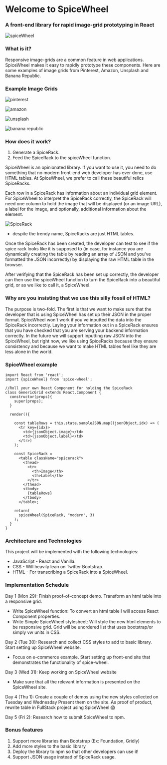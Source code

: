 # Welcome to SpiceWheel
### A front-end library for rapid image-grid prototyping in React
![spiceWheel](https://res.cloudinary.com/heab4q3lg/image/upload/h_600/v1496022931/spicewheel.jpg)

### What is it?

Responsive image-grids are a common feature in web applications. SpiceWheel makes it easy to rapidly prototype these components. Here are some examples of image grids from Pinterest, Amazon, Unsplash and Banana Republic.

### Example Image Grids


![pinterest](https://res.cloudinary.com/heab4q3lg/image/upload/h_400/v1496024168/pinterest.png)


![amazon](https://res.cloudinary.com/heab4q3lg/image/upload/h_400/v1496024164/amazon.png)


![unsplash](https://res.cloudinary.com/heab4q3lg/image/upload/h_400/v1496024167/unsplash.png)


![banana republic](https://res.cloudinary.com/heab4q3lg/image/upload/h_400/v1496024167/br.png)

### How does it work?

1. Generate a SpiceRack.
2. Feed the SpiceRack to the spiceWheel function.

SpiceWheel is an opinionated library. If you want to use it, you need to do something that no modern front-end web developer has ever done, use HTML tables. At SpiceWheel, we prefer to call these beautiful relics SpiceRacks.

Each row in a SpiceRack has information about an individual grid element. For SpiceWheel to interpret the SpiceRack correctly, the SpiceRack will need one column to hold the image that will be displayed (or an image URL), a label for the image, and optionally, additional information about the element.

![SpiceRack](https://res.cloudinary.com/heab4q3lg/image/upload/v1496085498/spicerack.png)
* despite the trendy name, SpiceRacks are just HTML tables.

Once the SpiceRack has been created, the developer can test to see if the spice rack looks like it is supposed to (in case, for instance you are dynamically creating the table by reading an array of JSON and you've formatted the JSON incorrectly) by displaying the raw HTML table in the browser.

After verifying that the SpiceRack has been set up correctly, the developer can then use the spiceWheel function to turn the SpiceRack into a beautiful grid, or as we like to call it, a SpiceWheel.


### Why are you insisting that we use this silly fossil of HTML?

The purpose is two-fold. The first is that we want to make sure that the developer that is using SpiceWheel has set up their JSON in the proper format. SpiceWheel won't work if you've inputted the data into the SpiceRack incorrectly. Laying your information out in a SpiceRack ensures that you have checked that you are serving your backend information correctly. In the future we will support inputting raw JSON into the SpiceWheel, but right now, we like using SpiceRacks because they ensure consistency and because we want to make HTML tables feel like they are less alone in the world.

### SpiceWheel example

```
import React from 'react';
import {spiceWheel} from 'spice-wheel';

//Roll your own React Component for holding the SpiceRack
class GenericGrid extends React.Component {
  constructor(props){
    super(props);
  }

  render(){

    const tableRows = this.state.sampleJSON.map((jsonObject,idx) => (
      <tr key={idx}>
        <td>{jsonObject.image}</td>
        <td>{jsonObject.label}</td>
      </tr>)
    );

    const SpiceRack =
      <table className="spicerack">
        <thead>
          <tr>
            <th>Image</th>
            <th>Label</th>
          </tr>
        </thead>
        <tbody>
          {tableRows}
        </tbody>
      </table>;
      
    return(
      spiceWheel(SpiceRack, "modern", 3)
    );
  }
}

```

### Architecture and Technologies

This project will be implemented with the following technologies:
* JavaScript - React and Vanilla.
* CSS - Will heavily lean on Twitter Bootstrap.
* HTML - For transcribing a SpiceRack into a SpiceWheel.

### Implementation Schedule

Day 1 (Mon 29): Finish proof-of-concept demo. Transform an html table into a responsive grid.
  * Write SpiceWheel function: To convert an html table I will access React Component properties.
  * Write Simple SpiceWheel stylesheet: Will style the new html elements to be responsive grid.  Grid will be unordered list that uses bootstrap/or simply vw units in CSS.

Day 2 (Tue 30): Research and collect CSS styles to add to basic library. Start setting up SpiceWheel website.
  * Focus on e-commerce example. Start setting up front-end site that demonstrates the functionality of spice-wheel.

Day 3 (Wed 31): Keep working on SpiceWheel website
  * Make sure that all the relevant information is presented on the SpiceWheel site.

Day 4 (Thu 1): Create a couple of demos using the new styles collected on Tuesday and Wednesday Present them on the site. As proof of product, rewrite table in FullStack project using SpiceWheel 😱

Day 5 (Fri 2): Research how to submit SpiceWheel to npm.

### Bonus features

1. Support more libraries than Bootstrap (Ex: Foundation, Gridly)
2. Add more styles to the basic library
3. Deploy the library to npm so that other developers can use it!
4. Support JSON usage instead of SpiceRack usage.
